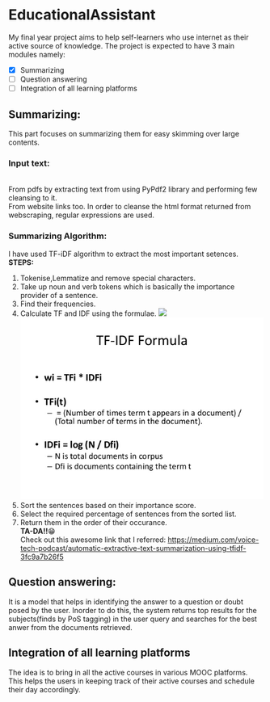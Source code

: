 # EducationalAssistant
My final year project aims to help self-learners who use internet as their active source of knowledge. The project is expected to have 3 main modules namely:
- [x] Summarizing
- [ ] Question answering
- [ ] Integration of all learning platforms

## Summarizing:
This part focuses on summarizing them for easy skimming over large contents.
### Input text:
<br>From pdfs by extracting text from using PyPdf2 library and performing few cleansing to it.
<br>From website links too. In order to cleanse the html format returned from webscraping, regular expressions are used.
### Summarizing Algorithm:
I have used TF-iDF algorithm to extract the most important setences.
<br>**STEPS:**
1. Tokenise,Lemmatize and remove special characters.
2. Take up noun and verb tokens which is basically the importance provider of a sentence.
3. Find their frequencies.
4. Calculate TF and IDF using the formulae.
![](/tfidf.png)
![](https://github.com/AthiraKarthe/EducationAssistant/blob/master/tfidf.jpg)
5. Sort the sentences based on their importance score.
6. Select the required percentage  of sentences from the sorted list.
7. Return them in the order of their occurance.
<br>                                                   **TA-DA!!**:grin:
<br>Check out this awesome link that I referred: https://medium.com/voice-tech-podcast/automatic-extractive-text-summarization-using-tfidf-3fc9a7b26f5
## Question answering:
It is a model that helps in identifying the answer to a question or doubt posed by the user. Inorder to do this, the system returns top results for the subjects(finds by PoS tagging) in the user query and searches for the best anwer from the documents retrieved. 
## Integration of all learning platforms
The idea is to bring in all the active courses in various MOOC platforms. This helps the users in keeping track of their active courses and schedule their day accordingly.
